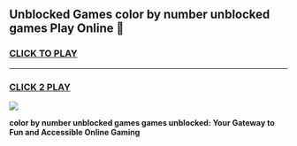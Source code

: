 
## Unblocked Games color by number unblocked games Play Online 👋
<h3>
<a href="https://news.freeplayer.one?title=color_by_number_unblocked_games&ref=17F">CLICK TO PLAY</a></h3>
<hr>

<h3>
<a href="https://news.freeplayer.one?title=color_by_number_unblocked_games&ref=17F">CLICK 2 PLAY</a>
  
</h3>

<a href="https://news.freeplayer.one?title=color_by_number_unblocked_games&ref=17F/"><img src="https://clearcache.store/games.png"></a>


**color by number unblocked games games unblocked: Your Gateway to Fun and Accessible Online Gaming**
